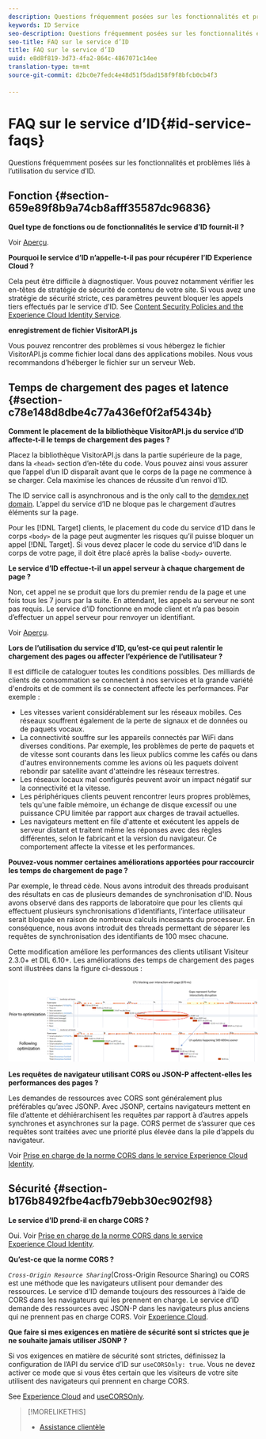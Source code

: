 ```yaml
---
description: Questions fréquemment posées sur les fonctionnalités et problèmes liés à l’utilisation du service d’ID.
keywords: ID Service
seo-description: Questions fréquemment posées sur les fonctionnalités et problèmes liés à l’utilisation du service d’ID.
seo-title: FAQ sur le service d’ID
title: FAQ sur le service d’ID
uuid: e8d8f819-3d73-4fa2-864c-4867071c14ee
translation-type: tm+mt
source-git-commit: d2bc0e7fedc4e48d51f5dad158f9f8bfcb0cb4f3

---
```



# FAQ sur le service d’ID{#id-service-faqs}

Questions fréquemment posées sur les fonctionnalités et problèmes liés à l’utilisation du service d’ID.

## Fonction {#section-659e89f8b9a74cb8afff35587dc96836}

**Quel type de fonctions ou de fonctionnalités le service d’ID fournit-il ?**

Voir [Aperçu](../introduction/overview.md).

**Pourquoi le service d’ID n’appelle-t-il pas pour récupérer l’ID Experience Cloud ?**

Cela peut être difficile à diagnostiquer. Vous pouvez notamment vérifier les en-têtes de stratégie de sécurité de contenu de votre site. Si vous avez une stratégie de sécurité stricte, ces paramètres peuvent bloquer les appels tiers effectués par le service d’ID. See [Content Security Policies and the Experience Cloud Identity Service](../reference/csp.md#concept-968c423a7392479db0a0d821ae9783e3).

**enregistrement de fichier VisitorAPI.js**

Vous pouvez rencontrer des problèmes si vous hébergez le fichier VisitorAPI.js comme fichier local dans des applications mobiles. Nous vous recommandons d’héberger le fichier sur un serveur Web.

## Temps de chargement des pages et latence {#section-c78e148d8dbe4c77a436ef0f2af5434b}

**Comment le placement de la bibliothèque VisitorAPI.js du service d’ID affecte-t-il le temps de chargement des pages ?**

Placez la bibliothèque VisitorAPI.js dans la partie supérieure de la page, dans la `<head>` section d’en-tête du code. Vous pouvez ainsi vous assurer que l’appel d’un ID disparaît avant que le corps de la page ne commence à se charger. Cela maximise les chances de réussite d’un renvoi d’ID.

The ID service call is asynchronous and is the only call to the [demdex.net domain](https://docs.adobe.com/content/help/fr-FR/audience-manager/user-guide/reference/demdex-calls.html). L’appel du service d’ID ne bloque pas le chargement d’autres éléments sur la page.

Pour les [!DNL Target] clients, le placement du code du service d’ID dans le corps `<body>` de la page peut augmenter les risques qu’il puisse bloquer un appel [!DNL Target]. Si vous devez placer le code du service d’ID dans le corps de votre page, il doit être placé après la balise `<body>` ouverte.

**Le service d’ID effectue-t-il un appel serveur à chaque chargement de page ?**

Non, cet appel ne se produit que lors du premier rendu de la page et une fois tous les 7 jours par la suite. En attendant, les appels au serveur ne sont pas requis. Le service d’ID fonctionne en mode client et n’a pas besoin d’effectuer un appel serveur pour renvoyer un identifiant.

Voir [Aperçu](../introduction/overview.md).

**Lors de l’utilisation du service d’ID, qu’est-ce qui peut ralentir le chargement des pages ou affecter l’expérience de l’utilisateur ?**

Il est difficile de cataloguer toutes les conditions possibles. Des milliards de clients de consommation se connectent à nos services et la grande variété d&#39;endroits et de comment ils se connectent affecte les performances. Par exemple :

* Les vitesses varient considérablement sur les réseaux mobiles. Ces réseaux souffrent également de la perte de signaux et de données ou de paquets vocaux.
* La connectivité souffre sur les appareils connectés par WiFi dans diverses conditions. Par exemple, les problèmes de perte de paquets et de vitesse sont courants dans les lieux publics comme les cafés ou dans d&#39;autres environnements comme les avions où les paquets doivent rebondir par satellite avant d&#39;atteindre les réseaux terrestres.
* Les réseaux locaux mal configurés peuvent avoir un impact négatif sur la connectivité et la vitesse.
* Les périphériques clients peuvent rencontrer leurs propres problèmes, tels qu&#39;une faible mémoire, un échange de disque excessif ou une puissance CPU limitée par rapport aux charges de travail actuelles.
* Les navigateurs mettent en file d&#39;attente et exécutent les appels de serveur distant et traitent même les réponses avec des règles différentes, selon le fabricant et la version du navigateur. Ce comportement affecte la vitesse et les performances.

**Pouvez-vous nommer certaines améliorations apportées pour raccourcir les temps de chargement de page ?**

Par exemple, le thread cède. Nous avons introduit des threads produisant des résultats en cas de plusieurs demandes de synchronisation d&#39;ID. Nous avons observé dans des rapports de laboratoire que pour les clients qui effectuent plusieurs synchronisations d’identifiants, l’interface utilisateur serait bloquée en raison de nombreux calculs incessants du processeur. En conséquence, nous avons introduit des threads permettant de séparer les requêtes de synchronisation des identifiants de 100 msec chacune.

Cette modification améliore les performances des clients utilisant Visiteur 2.3.0+ et DIL 6.10+. Les améliorations des temps de chargement des pages sont illustrées dans la figure ci-dessous :

![](assets/id_sync_improvements_copy.png)

**Les requêtes de navigateur utilisant CORS ou JSON-P affectent-elles les performances des pages ?**

Les demandes de ressources avec CORS sont généralement plus préférables qu’avec JSONP. Avec JSONP, certains navigateurs mettent en file d’attente et déhiérarchisent les requêtes par rapport à d’autres appels synchrones et asynchrones sur la page. CORS permet de s’assurer que ces requêtes sont traitées avec une priorité plus élevée dans la pile d’appels du navigateur.

Voir [Prise en charge de la norme CORS dans le service Experience Cloud Identity](../reference/cors.md#concept-6c280446990d46d88ba9da15d2dcc758).

## Sécurité {#section-b176b8492fbe4acfb79ebb30ec902f98}

**Le service d’ID prend-il en charge CORS ?**

Oui. Voir [Prise en charge de la norme CORS dans le service Experience Cloud Identity](../reference/cors.md#concept-6c280446990d46d88ba9da15d2dcc758).

**Qu’est-ce que la norme CORS ?**

*`Cross-Origin Resource Sharing`*(Cross-Origin Resource Sharing) ou CORS est une méthode que les navigateurs utilisent pour demander des ressources. Le service d’ID demande toujours des ressources à l’aide de CORS dans les navigateurs qui les prennent en charge. Le service d’ID demande des ressources avec JSON-P dans les navigateurs plus anciens qui ne prennent pas en charge CORS. Voir [Experience Cloud](../reference/cors.md#concept-6c280446990d46d88ba9da15d2dcc758).

**Que faire si mes exigences en matière de sécurité sont si strictes que je ne souhaite jamais utiliser JSONP ?**

Si vos exigences en matière de sécurité sont strictes, définissez la configuration de l’API du service d’ID sur `useCORSOnly: true`. Vous ne devez activer ce mode que si vous êtes certain que les visiteurs de votre site utilisent des navigateurs qui prennent en charge CORS.

See [Experience Cloud](../reference/cors.md#concept-6c280446990d46d88ba9da15d2dcc758) and [useCORSOnly](../library/function-vars/use-cors-only.md#reference-8a9a143d838b48d6b23329b84b13e1fa).

>[!MORELIKETHIS]
>
>* [Assistance clientèle](https://helpx.adobe.com/fr/marketing-cloud/contact-support.html)

